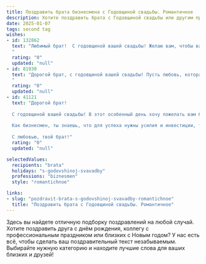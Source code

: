 ```yaml
---
title: Поздравить брата бизнесмена с Годовщиной свадьбы. Романтичное
description: Хотите поздравить брата с Годовщиной свадьбы или другим праздником? Наш ИИ создаст незабываемое поздравление, а вы обязательно выделитесь среди других.  
date: 2025-01-07
tags: second tag
wishes:
- id: 132862
  text: "Любимый брат!  С годовщиной вашей свадьбы! Желаю вам, чтобы ваша любовь, подобно крепкому бизнесу, процветала год от года, принося только радость, счастье и взаимное уважение. Пусть ваш семейный очаг всегда будет наполнен теплом, уютом и нежностью.  Храни вас Бог!
  "
  rating: "0"
  updated: "null"
- id: 81930
  text: "Дорогой брат, с годовщиной вашей свадьбы! Пусть любовь, которая так ярко сияет в ваших глазах, будет вечной и крепкой, как алмаз. Желаю вам бесконечного счастья, процветания в бизнесе и еще много-много таких прекрасных годов вместе!
  "
  rating: "0"
  updated: "null"
- id: 41121
  text: "Дорогой брат!
  
  С годовщиной вашей свадьбы! В этот особенный день хочу пожелать вам безграничного счастья, еще большего тепла в ваших сердцах и гармонии в отношениях. Пусть каждый день вместе будет наполнен любовью и поддержкой, а ваши совместные мечты становятся реальностью, ведь вы - команда, способная на всё!
  
  Как бизнесмен, ты знаешь, что для успеха нужны усилия и инвестиции, так и в любви важно заботиться и вкладываться друг в друга. Пусть ваши чувства крепнут с каждым годом, словно надежный бизнес, приносящий только радость и счастье.
  
  С любовью, твой брат!"
  rating: "0"
  updated: "null"

selectedValues:
  recipients: "brata"
  holidays: "s-godovshinoj-svavadby"
  professions: "biznesmen"
  style: "romantichnoe"

links:
- slug: "pozdravit-brata-s-godovshinoj-svavadby-romantichnoe"
  title: "Поздравить брата с Годовщиной свадьбы. Романтичное"
---
```


Здесь вы найдете отличную подборку поздравлений на любой случай.
Хотите поздравить друга с днём рождения, коллегу с профессиональным праздником или близких с Новым годом? У нас есть всё, чтобы сделать ваш поздравительный текст незабываемым. Выбирайте нужную категорию и находите лучшие слова для ваших близких и друзей!

